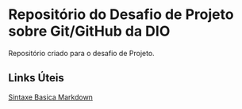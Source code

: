 # Repositório do Desafio  de Projeto sobre Git/GitHub da DIO
Repositório criado para o desafio de Projeto.


## Links Úteis
[Sintaxe Basica Markdown](https://www.markdownguide.org/basic-syntax/)
